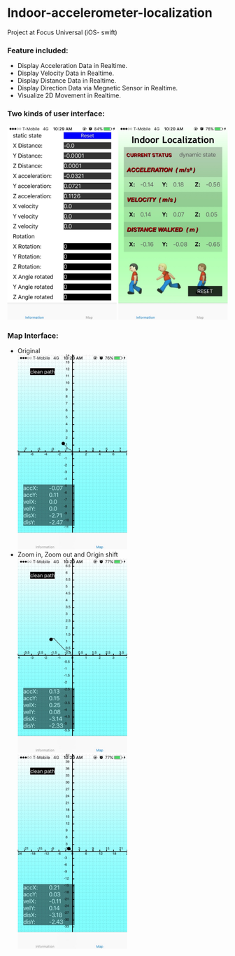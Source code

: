 # Indoor-accelerometer-localization
Project at Focus Universal (iOS- swift)


### Feature included:
- Display Acceleration Data in Realtime.
- Display Velocity Data in Realtime.
- Display Distance Data in Realtime.
- Display Direction Data via Megnetic Sensor in Realtime.
- Visualize 2D Movement in Realtime.

### Two kinds of user interface:<br>
<img src = "pic/IMG_2849.jpg" width = "250"></img>
<img src = "pic/IMG_2842.jpg" width = "250"></img><br>

### Map Interface:
- Original<br>
<img src = "pic/IMG_2843.jpg" width = "250"></img><br>
- Zoom in, Zoom out and Origin shift<br>
<img src = "pic/IMG_2845.jpg" width = "250">   </img><img src = "pic/IMG_2844.jpg" width = "250"></img><br>


